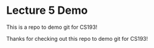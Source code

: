 # Lecture 5 Demo
This is a repo to demo git for CS193!

Thanks for checking out this repo to demo git for CS193!
